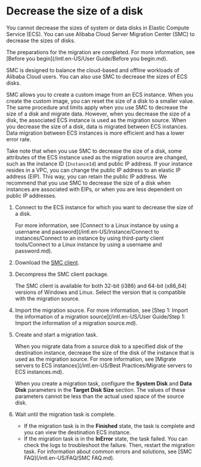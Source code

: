 # Decrease the size of a disk

You cannot decrease the sizes of system or data disks in Elastic Compute Service \(ECS\). You can use Alibaba Cloud Server Migration Center \(SMC\) to decrease the sizes of disks.

The preparations for the migration are completed. For more information, see [Before you begin](/intl.en-US/User Guide/Before you begin.md).

SMC is designed to balance the cloud-based and offline workloads of Alibaba Cloud users. You can also use SMC to decrease the sizes of ECS disks.

SMC allows you to create a custom image from an ECS instance. When you create the custom image, you can reset the size of a disk to a smaller value. The same procedure and limits apply when you use SMC to decrease the size of a disk and migrate data. However, when you decrease the size of a disk, the associated ECS instance is used as the migration source. When you decrease the size of a disk, data is migrated between ECS instances. Data migration between ECS instances is more efficient and has a lower error rate.

Take note that when you use SMC to decrease the size of a disk, some attributes of the ECS instance used as the migration source are changed, such as the instance ID \(`InstanceId`\) and public IP address. If your instance resides in a VPC, you can change the public IP address to an elastic IP address \(EIP\). This way, you can retain the public IP address. We recommend that you use SMC to decrease the size of a disk when instances are associated with EIPs, or when you are less dependent on public IP addresses.

1.  Connect to the ECS instance for which you want to decrease the size of a disk.

    For more information, see [Connect to a Linux instance by using a username and password](/intl.en-US/Instance/Connect to instances/Connect to an instance by using third-party client tools/Connect to a Linux instance by using a username and password.md).

2.  Download the [SMC client](https://p2v-tools.oss-cn-hangzhou.aliyuncs.com/smc/Alibaba_Cloud_Migration_Tool.zip?file=Alibaba_Cloud_Migration_Tool.zip).

3.  Decompress the SMC client package.

    The SMC client is available for both 32-bit \(i386\) and 64-bit \(x86\_64\) versions of Windows and Linux. Select the version that is compatible with the migration source.

4.  Import the migration source. For more information, see [Step 1: Import the information of a migration source](/intl.en-US/User Guide/Step 1: Import the information of a migration source.md).

5.  Create and start a migration task.

    When you migrate data from a source disk to a specified disk of the destination instance, decrease the size of the disk of the instance that is used as the migration source. For more information, see [Migrate servers to ECS instances](/intl.en-US/Best Practices/Migrate servers to ECS instances.md).

    When you create a migration task, configure the **System Disk** and **Data Disk** parameters in the **Target Disk Size** section. The values of these parameters cannot be less than the actual used space of the source disk.

6.  Wait until the migration task is complete.

    -   If the migration task is in the **Finished** state, the task is complete and you can view the destination ECS instance.
    -   If the migration task is in the **InError** state, the task failed. You can check the logs to troubleshoot the failure. Then, restart the migration task. For information about common errors and solutions, see [SMC FAQ](/intl.en-US/FAQ/SMC FAQ.md).

